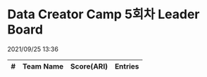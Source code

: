 # Data Creator Camp 5회차 Leader Board
2021/09/25 13:36

|#|Team Name|Score(ARI)|Entries|  
|:---:|:---:|:---:|:---:|  
